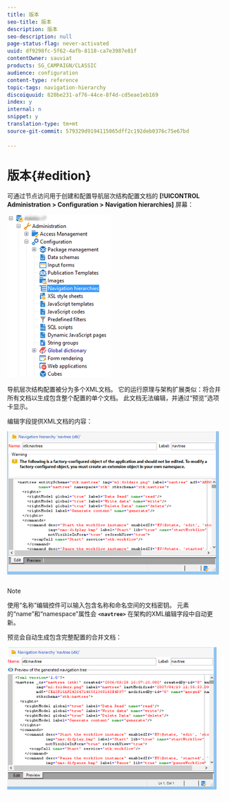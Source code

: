 ```yaml
---
title: 版本
seo-title: 版本
description: 版本
seo-description: null
page-status-flag: never-activated
uuid: df9298fc-5f62-4afb-8118-ca7e3987e81f
contentOwner: sauviat
products: SG_CAMPAIGN/CLASSIC
audience: configuration
content-type: reference
topic-tags: navigation-hierarchy
discoiquuid: 820be231-af76-44ce-8f4d-cd5eae1eb169
index: y
internal: n
snippet: y
translation-type: tm+mt
source-git-commit: 579329d9194115065dff2c192deb0376c75e67bd

---
```



# 版本{#edition}

可通过节点访问用于创建和配置导航层次结构配置文档的 **[!UICONTROL Administration > Configuration > Navigation hierarchies]** 屏幕：

![](assets/d_ncs_integration_navigation_arbo.png)

导航层次结构配置被分为多个XML文档。 它的运行原理与架构扩展类似：将合并所有文档以生成包含整个配置的单个文档。 此文档无法编辑，并通过“预览”选项卡显示。

编辑字段提供XML文档的内容：

![](assets/d_ncs_integration_navigation_edit.png)

>[!NOTE]
>
>使用“名称”编辑控件可以输入包含名称和命名空间的文档密钥。 元素的“name”和“namespace”属性会 **`<navtree>`** 在架构的XML编辑字段中自动更新。

预览会自动生成包含完整配置的合并文档：

![](assets/d_ncs_integration_navigation_preview.png)

